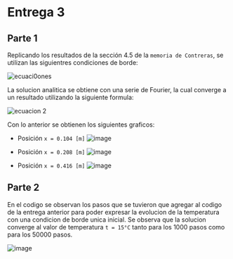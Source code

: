 # Entrega 3

## Parte 1

Replicando los resultados de la sección 4.5 de la `memoria de Contreras`, se utilizan las siguientres condiciones de borde:


![ecuaci0ones](https://user-images.githubusercontent.com/43649125/97651562-2a4cc900-1a3b-11eb-993c-1c14ee2a9e04.png)

La solucion analitica se obtiene con una serie de Fourier, la cual converge a un resultado utilizando la siguiente formula:

![ecuacion 2](https://user-images.githubusercontent.com/43649125/97651560-291b9c00-1a3b-11eb-8a3d-71f3735aad56.png)

Con lo anterior se obtienen los siguientes graficos:

* Posición `x = 0.104 [m]`
![image](https://user-images.githubusercontent.com/43451947/97652014-3a18dd00-1a3c-11eb-9f23-31c030c6aaaa.png)

* Posición `x = 0.208 [m]`
![image](https://user-images.githubusercontent.com/43451947/97652024-3f762780-1a3c-11eb-9a92-794fc8ded9d4.png)

* Posición `x = 0.416 [m]`
![image](https://user-images.githubusercontent.com/43451947/97652027-4309ae80-1a3c-11eb-844c-f21a53dcd1e6.png)

## Parte 2

En el codigo se observan los pasos que se tuvieron que agregar al codigo de la entrega anterior para poder expresar la evolucion de la temperatura con una condicion de borde unica inicial. Se observa que la solucion converge al valor de temperatura `t = 15°C` tanto para los 1000 pasos como para los 50000 pasos.


![image](https://user-images.githubusercontent.com/43451947/97653371-67b35580-1a3f-11eb-9bfa-ec742b210f8f.png)
